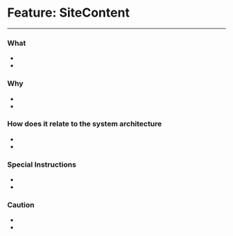 # Feature: SiteContent
--------------------------------------------------------

### What

-
-

### Why

-
-

### How does it relate to the system architecture

-
-

### Special Instructions

-
-


### Caution

-
-

